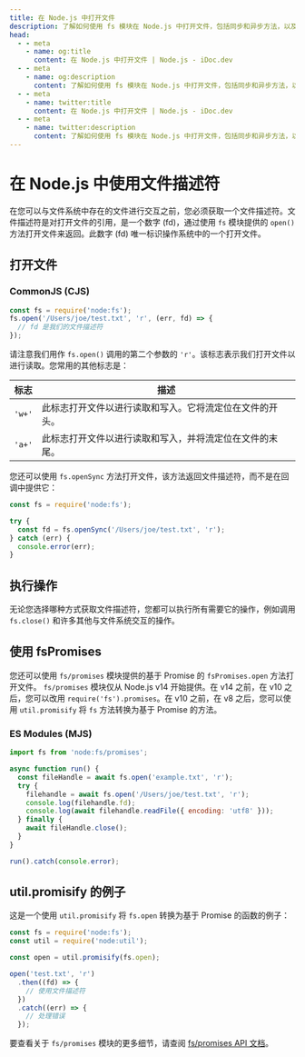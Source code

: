 ```yaml
---
title: 在 Node.js 中打开文件
description: 了解如何使用 fs 模块在 Node.js 中打开文件，包括同步和异步方法，以及基于 promise 的方法。
head:
  - - meta
    - name: og:title
      content: 在 Node.js 中打开文件 | Node.js - iDoc.dev
  - - meta
    - name: og:description
      content: 了解如何使用 fs 模块在 Node.js 中打开文件，包括同步和异步方法，以及基于 promise 的方法。
  - - meta
    - name: twitter:title
      content: 在 Node.js 中打开文件 | Node.js - iDoc.dev
  - - meta
    - name: twitter:description
      content: 了解如何使用 fs 模块在 Node.js 中打开文件，包括同步和异步方法，以及基于 promise 的方法。
---
```



# 在 Node.js 中使用文件描述符

在您可以与文件系统中存在的文件进行交互之前，您必须获取一个文件描述符。文件描述符是对打开文件的引用，是一个数字 (fd)，通过使用 `fs` 模块提供的 `open()` 方法打开文件来返回。此数字 (fd) 唯一标识操作系统中的一个打开文件。

## 打开文件

### CommonJS (CJS)

```javascript
const fs = require('node:fs');
fs.open('/Users/joe/test.txt', 'r', (err, fd) => {
  // fd 是我们的文件描述符
});
```

请注意我们用作 `fs.open()` 调用的第二个参数的 `'r'`。该标志表示我们打开文件以进行读取。您常用的其他标志是：

| 标志   | 描述                                                                   |
|------|------------------------------------------------------------------------|
| `'w+'`| 此标志打开文件以进行读取和写入。它将流定位在文件的开头。                                      |
| `'a+'`| 此标志打开文件以进行读取和写入，并将流定位在文件的末尾。                                      |

您还可以使用 `fs.openSync` 方法打开文件，该方法返回文件描述符，而不是在回调中提供它：

```javascript
const fs = require('node:fs');

try {
  const fd = fs.openSync('/Users/joe/test.txt', 'r');
} catch (err) {
  console.error(err);
}
```

## 执行操作

无论您选择哪种方式获取文件描述符，您都可以执行所有需要它的操作，例如调用 `fs.close()` 和许多其他与文件系统交互的操作。

## 使用 fsPromises

您还可以使用 `fs/promises` 模块提供的基于 Promise 的 `fsPromises.open` 方法打开文件。 `fs/promises` 模块仅从 Node.js v14 开始提供。在 v14 之前，在 v10 之后，您可以改用 `require('fs').promises`。在 v10 之前，在 v8 之后，您可以使用 `util.promisify` 将 `fs` 方法转换为基于 Promise 的方法。

### ES Modules (MJS)

```javascript
import fs from 'node:fs/promises';

async function run() {
  const fileHandle = await fs.open('example.txt', 'r');
  try {
    filehandle = await fs.open('/Users/joe/test.txt', 'r');
    console.log(filehandle.fd);
    console.log(await filehandle.readFile({ encoding: 'utf8' }));
  } finally {
    await fileHandle.close();
  }
}

run().catch(console.error);
```


## util.promisify 的例子

这是一个使用 `util.promisify` 将 `fs.open` 转换为基于 Promise 的函数的例子：

```javascript
const fs = require('node:fs');
const util = require('node:util');

const open = util.promisify(fs.open);

open('test.txt', 'r')
  .then((fd) => {
    // 使用文件描述符
  })
  .catch((err) => {
    // 处理错误
  });
```

要查看关于 `fs/promises` 模块的更多细节，请查阅 [fs/promises API 文档](/zh/nodejs/api/fs#promises)。

